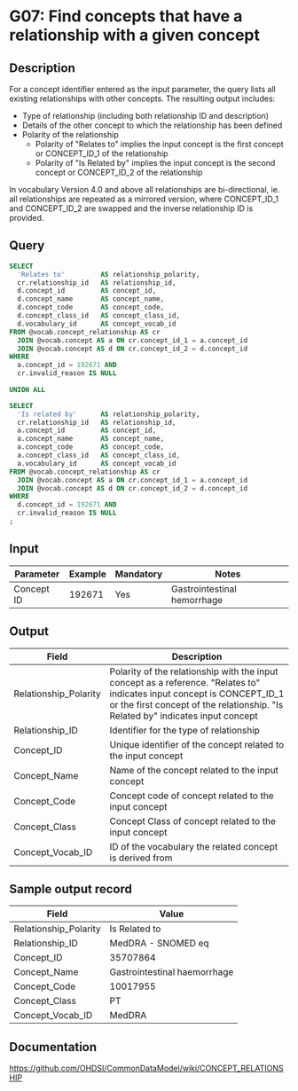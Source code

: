 <!---
Group:general
Name:G07 Find concepts that have a relationship with a given concept
Author:Patrick Ryan
CDM Version: 5.0
-->

# G07: Find concepts that have a relationship with a given concept

## Description
For a concept identifier entered as the input parameter, the query lists all existing relationships with other concepts. The resulting output includes:
- Type of relationship (including both relationship ID and description)
- Details of the other concept to which the relationship has been defined
- Polarity of the relationship
  - Polarity of "Relates to" implies the input concept is the first concept or CONCEPT_ID_1 of the relationship
  - Polarity of "Is Related by" implies the input concept is the second concept or CONCEPT_ID_2 of the relationship

In vocabulary Version 4.0 and above all relationships are bi-directional, ie. all relationships are repeated as a mirrored version, where CONCEPT_ID_1 and CONCEPT_ID_2 are swapped and the inverse relationship ID is provided.

## Query
```sql
SELECT
  'Relates to'         AS relationship_polarity,
  cr.relationship_id   AS relationship_id,
  d.concept_id         AS concept_id,
  d.concept_name       AS concept_name,
  d.concept_code       AS concept_code,
  d.concept_class_id   AS concept_class_id,
  d.vocabulary_id      AS concept_vocab_id
FROM @vocab.concept_relationship AS cr
  JOIN @vocab.concept AS a ON cr.concept_id_1 = a.concept_id
  JOIN @vocab.concept AS d ON cr.concept_id_2 = d.concept_id
WHERE 
  a.concept_id = 192671 AND
  cr.invalid_reason IS NULL
  
UNION ALL

SELECT
  'Is related by'      AS relationship_polarity,
  cr.relationship_id   AS relationship_id,
  a.concept_id         AS concept_id,
  a.concept_name       AS concept_name,
  a.concept_code       AS concept_code,
  a.concept_class_id   AS concept_class_id,
  a.vocabulary_id      AS concept_vocab_id
FROM @vocab.concept_relationship AS cr
  JOIN @vocab.concept AS a ON cr.concept_id_1 = a.concept_id
  JOIN @vocab.concept AS d ON cr.concept_id_2 = d.concept_id
WHERE 
  d.concept_id = 192671 AND
  cr.invalid_reason IS NULL
;
```
## Input

|  Parameter |  Example |  Mandatory |  Notes |
| --- | --- | --- | --- |
|  Concept ID |  192671 |  Yes | Gastrointestinal hemorrhage |

## Output

|  Field |  Description |
| --- | --- |
|  Relationship_Polarity |  Polarity of the relationship with the input concept as a reference. "Relates to" indicates input concept is CONCEPT_ID_1 or the first concept of the relationship. "Is Related by" indicates input concept |
|  Relationship_ID |  Identifier for the type of relationship |
|  Concept_ID |  Unique identifier of the concept related to the input concept |
|  Concept_Name |  Name of the concept related to the input concept |
|  Concept_Code |  Concept code of concept related to the input concept |
|  Concept_Class |  Concept Class of concept related to the input concept |
|  Concept_Vocab_ID |  ID of the vocabulary the related concept is derived from |

## Sample output record

|  Field |  Value |
| --- | --- |
|  Relationship_Polarity |  Is Related to |
|  Relationship_ID |  MedDRA - SNOMED eq |
|  Concept_ID |  35707864 |
|  Concept_Name |  Gastrointestinal haemorrhage |
|  Concept_Code |  10017955 |
|  Concept_Class |  PT |
|  Concept_Vocab_ID |  MedDRA |


## Documentation
https://github.com/OHDSI/CommonDataModel/wiki/CONCEPT_RELATIONSHIP
